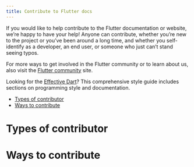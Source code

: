 ```yaml
---
title: Contribute to Flutter docs
---
```


If you would like to help contribute to the Flutter documentation or website,
we’re happy to have your help! Anyone can contribute, whether you’re new to
the project or you’ve been around a long time, and whether you self-identify
as a developer, an end user, or someone who just can’t stand seeing typos.

For more ways to get involved in the Flutter community or to learn about us,
also visit the [Flutter community](/community) site.

Looking for the [Effective Dart]({{site.www}}/guides/language/effective-dart)?
This comprehensive style guide includes sections on programming style and
documentation.

* [Types of contributor](#types-of-contributor)
* [Ways to contribute](#ways-to-contribute)

# Types of contributor


# Ways to contribute

